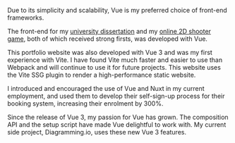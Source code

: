 Due to its simplicity and scalability, Vue is my preferred choice of front-end frameworks. 

The front-end for my <a href="https://youtu.be/Hku3ORswnwE" target="_blank">university dissertation</a> and my <a href="https://youtu.be/hVRlS9BiE78?t=82" target="_blank">online 2D shooter game</a>, both of which received strong firsts, was developed with Vue.

This portfolio website was also developed with Vue 3 and was my first experience with Vite. I have found Vite much faster and easier to use than Webpack and will continue to use it for future projects. This website uses the Vite SSG plugin to render a high-performance static website.

I introduced and encouraged the use of Vue and Nuxt in my current employment, and used them to develop their self-sign-up process for their booking system, increasing their enrolment by 300%.

Since the release of Vue 3, my passion for Vue has grown. The composition API and the setup script have made Vue delightful to work with. My current side project, Diagramming.io, uses these new Vue 3 features.